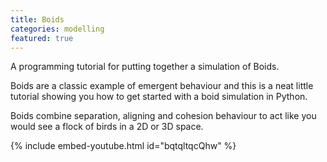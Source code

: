 ```yaml
---
title: Boids
categories: modelling
featured: true
---
```


A programming tutorial for putting together a simulation of Boids.

<!-- - -->

Boids are a classic example of emergent behaviour and this is a neat little tutorial showing you how to get started with a boid simulation in Python.

Boids combine separation, aligning and cohesion behaviour to act like you would see a flock of birds in a 2D or 3D space.

{% include embed-youtube.html id="bqtqltqcQhw" %}